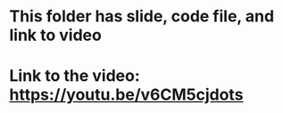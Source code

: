 # This folder has slide, code file, and link to video
# Link to the video: https://youtu.be/v6CM5cjdots
